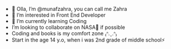 - 👋 Olla, I’m @munafzahra, you can call me Zahra
- 👀 I’m interested in Front End Developer
- 🌱 I’m currently learning Coding
- I’m looking to collaborate on NASA💞️ if possible
- Coding and books is my comfort zone ₍ᐢ.ˬ.ᐢ₎
- Start in the age 14 y.o, when i was 2nd grade of middle school⚡

<!---
munafzahra/munafzahra is a ✨ special ✨ repository because its `README.md` (this file) appears on your GitHub profile.
You can click the Preview link to take a look at your changes.
--->
